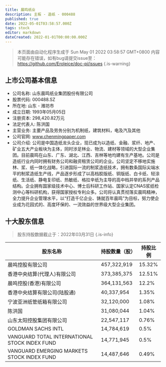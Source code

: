 ```yaml
---
title: 晨鸣纸业
description: 主板 - 造纸 - 000488
published: true
date: 2022-05-01T03:58:57.000Z
tags: stock
editor: markdown
dateCreated: 2022-01-01T00:00:00.000Z
---
```


> 本页面由自动化程序生成于 Sun May 01 2022 03:58:57 GMT+0800
> 内容可能存在错误，如有bug请提交issue至：https://github.com/Eroleice/doc-pi/issues
{.is-warning}

## 上市公司基本信息
- 公司名称: 山东晨鸣纸业集团股份有限公司
- 股票代码: 000488.SZ
- 所在地: 山东 - 潍坊市
- 成立日期: 1993年05月05日
- 注册资本: 298,420.82万元
- 法定代表人: 陈洪国
- 主营业务: 主要产品及劳务分别为机制纸，建筑材料，电及汽及其他
- 公司官网: www.chenmingpaper.com
- 公司介绍: 公司是中国造纸龙头企业，现已成为以造纸、金融、浆纤、地产、矿业五大产业板块为主体，同时涉足林业、物流、建材等领域的大型企业集团。目前晨鸣在山东、广东、湖北、江西、吉林等地均建有生产基地。公司是造纸行业内同时拥有财务公司和融资租赁公司的企业。公司坚定不移地实施林、浆、纸一体化战略，引进国际一流的制浆造纸技术，拥有数条国际尖端水平的制浆造纸生产线，产品逐步形成了以高档胶版纸、铜版纸、白卡纸、轻涂纸、生活纸、静电复印纸、热敏纸、格拉辛纸为主导的高中档并举的系列产品结构。企业拥有国家级技术中心、博士后科研工作站、国家认定CNAS浆纸检测中心等科研机构，获得国家授权专利众多。公司将认真贯彻落实晨鸣精神，全力提升企业管理水平，以“打造千亿企业、铸就百年晨鸣”为目标，努力使企业成为花园式的、高度环保的、一流效益的世界级大型企业集团。


## 十大股东信息
> 股东持股数据截止于：2022年03月31日
{.is-info}

| 股东名称 | 持股数量（股） | 持股比例 |
| --- | --- | --- |
| 晨鸣控股有限公司 | 457,322,919 | 15.32% |
| 香港中央结算(代理人)有限公司 | 373,385,375 | 12.51% |
| 晨鸣控股(香港)有限公司 | 364,131,563 | 12.2% |
| 香港中央结算有限公司(陆股通) | 40,337,954 | 1.35% |
| 宁波亚洲纸管纸箱有限公司 | 32,120,000 | 1.08% |
| 陈洪国 | 31,080,044 | 1.04% |
| 山东太阳控股集团有限公司 | 22,547,117 | 0.76% |
| GOLDMAN SACHS INTL | 14,784,619 | 0.5% |
| VANGUARD TOTAL INTERNATIONAL STOCK INDEX FUND | 14,771,945 | 0.5% |
| VANGUARD EMERGING MARKETS STOCK INDEX FUND | 14,487,646 | 0.49% |




